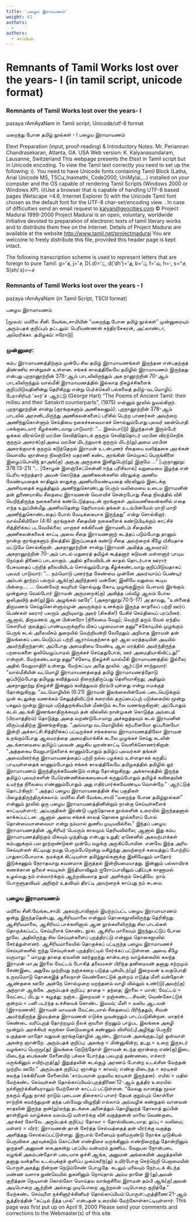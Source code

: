```yaml
---
title: 'பழைய இராமயணம்'
weight: 61
authors:
  - 
authors:
  - காப்பியம்
---
```


# Remnants of Tamil Works lost over the years- I (in tamil script, unicode format)



### Remnants of Tamil Works lost over the years- I
pazaya rAmAyaNam
in Tamil script, Unicode/utf-8 format

மறைந்து போன தமிழ் நூல்கள் - I
பழைய இராமாயணம்

Etext Preparation (input, proof-reading) & Introductory Notes: Mr. Periannan Chandrasekaran, Atlanta, GA. USA
Web version: K. Kalyanasundaram, Lausanne, Switzerland
This webpage presents the Etext in Tamil script but in Unicode encoding.
To view the Tamil text correctly you need to set up the following:
i). You need to have Unicode fonts containing Tamil Block (Latha,
Arial Unicode MS, TSCu_Inaimathi, Code2000, UniMylai,...) installed on your computer
and the OS capable of rendering Tamil Scripts (Windows 2000 or Windows XP).
ii)Use a browser that is capable of handling UTF-8 based pages
(Netscape >4.6, Internet Explorer 5) with the Unicode Tamil font chosen as the default font for the UTF-8 char-set/encoding view.
. In case of difficulties send an email request to [kalyan@geocities.com](mailto:kalyan@geocities.com)
© Project Madurai 1999-2000
Project Madurai is an open, voluntary, worldwide initiative devoted to preparation of electronic texts of tamil literary works and to distribute them free on the Internet. Details of Project Madurai are available at the website http://www.tamil.net/projectmadurai
You are welcome to freely distribute this file, provided this header page is kept intact.

The following transcription scheme is used to represent letters that are foreign to pure Tamil:
g='க், j='ச், D(.d)='ட், d('dh')='த், b='ப், f='வ், h=·, s=^ச், S(sh/.s)=~ச்

### Remnants of Tamil Works lost over the years - I
pazaya rAmAyaNam (in Tamil Script, TSCII format)

பழைய இராமாயணம்

[மூலம்: மயிலை சீனி. வேங்கடசாமியின் “மறைந்து போன தமிழ் நூல்கள்”
முன்னுரையும் அரும்பதக் குறிப்பும் தட்டலும்: பெரியண்ணன் சந்திரசேகரன்,
அட்லாண்டா, அமெரிக்கா. தமிழகம்: ஈரோடு]

### முன்னுரை:

கம்ப இராமாயணத்திற்கும் முன்பே சில தமிழ் இராமாயணங்கள் இருந்தன என்பதற்குத் திண்ணிய சான்றுகள் உள்ளன. சங்கக் காலத்திலேயே தமிழில் இராமாயணம் இருந்தது என்பது புறநானூற்றின் 378-ஆம் பாடலிலிருந்தும் அக நானூற்றின் 70-ஆம் பாடலிலிருந்தும் வால்மீகி இராமாயணத்தில் இல்லாத நிகழ்ச்சிகளைக் குறிப்பிடுவதினின்று தெரிகிறது என்று பெர்க்கெலி பல்கலைத் தமிழ்-வடமொழிப் பேராசிரியர் 'சார்'ச் ·ஆர்ட்டு (George Hart) “The Poems of Ancient Tamil: their milieu and their Sanskrit counterparts”, (1975) என்னும் நூலில் நுவல்கிறார்.
புறநானூற்றின் சான்று (குரங்குகளும் அணிகலனும்):
புறநானூற்றின் 378-ஆம் பாடலில் அரசனிடமிருந்து அணிகலன்களைப் பரிசில் பெற்ற பாணர்கள் அவற்றை அணிந்துகொள்ளும் செய்தியை நகைச்சுவையாகச் சொல்லும்போது புலவர் ஊன்பொதி பசுங்குடையார் கீழக்கண்டவாறு பாடுவார்:
“...
இலம்பா(டு) இழந்தஎன் இரும்பேர் ஒக்கல்
விரல்செறி மரபின செவித்தொடக் குநரும்
செவித்தொடர் மரபின விரற்செறிக் குநரும்
அரைக்(கு)அமை மரபின மிடற்றுயாக் குநரும்
மிடற்(று)அமை மரபின அரைக்குயாக் குநரும்
கடுந்தெறல் இராமன் உடன்புணர் சீதையை
வலித்தகை அரக்கன் வௌவிய ஞான்றை
நிலஞ்சேர் மதரணி கண்ட குரங்கின்
செம்முகப் பெருங்கிளை இழைப்பொலிந் தாஅங்(கு)
அறாஅ அருநகை இனிதுபெற்(று) இகுமே
...” [புறநானூறு: 378:13-21]
“... [சோழன் இளஞ்சேட்சென்னி ஈந்த பரிசிலால்] வறுமையை இழந்த என் பெரிய சுற்றத்தார் அவன் கொடுத்த அணிகலன்களில் விரலுக்கு அணிய வேண்டியதைக் காதிலும் காதுக்கு அணியவேண்டியதை விரலிலும் இடைக்கு அணிவதைக் கழுத்திலும் அணிந்துகொண்டது பெரும் வலிமையை உடைய இராமனின் தன் துணையாகிய சீதையை இராவணன் வௌவிச் சென்றபோது சீதை நிலத்தில் வீசி யெறிந்திருந்த நகைகளைக் கண்டெடுத்தவுடன் குரங்குகள் அவ்வணிகலன்களில் எதை எந்த உறுப்பின்மீது அணிவதென்று தெரியாமல் தங்கள் உடம்பின்மேல் மாறி மாறி அணிந்துகொண்டதைப் போல் வேடிக்கையாக இருந்தது” என்று சொல்கிறார்.
வால்மீகியிலோ (4:6) குரங்குகள் சீதையின் நகைகளைக் கண்டுபிடிக்கும் காட்சிச் சித்திரிக்கப் படவேயில்லை; மாறாகச் சுக்கிரீவன் இராமனிடம் சீதையின் அணிகலன்கலைக் காட்டி அவை சீதை இராவணனாற் கடத்தப் படும்போது தானும் நான்கு குரங்குகளும் நிலத்தில் இருப்பதைக் கண்டு சீதை அவற்றைக் கீழே வீசியதாக மட்டுமே சொல்கிறான்.
அகநானூற்றின் சான்று (இராமன் அவித்த ஆலமரம்):
அகநானூற்றின் 70-அம் பாடல் மதுரைத் தமிழ்க் கூத்தனார் கடுவன் மள்ளனார் பாடிய நெய்தல் திணைப் பாடலாகும். அதில் தலைவியிடன் காதல் தொடர்பாக ஊரார் பேசுவதைப் பற்றித் தலைவியிடம் சொல்லும்போது கீழ்க்கண்டவாறு குறிப்பிடுவதாகப் புலவர் பாடுவார்:
“...
நம்மொடு புணர்ந்த கேண்மை முன்னே
அலர்வாய்ப் பெண்டிர் அம்பல் தூற்றப்
பலரும் ஆங்(கு)அறிந்தனர் மன்னே; இனியே
வதுவை கூடிய பின்றை....
...
வென்வேற் கவுரியர் தொல்முது கோடி
முழங்குஇரும் பௌவம் இரங்கும் முன்துறை
வெல்போர் இராமன் அருமறைக்(கு) அவித்த
பல்வீழ் ஆலம் போல
ஒலிஅவிந் தன்(று)இவ் அழுங்கல் ஊரே”. (அகநானூறு:70:5-17)
அ·தாவது, “உன்னைத் திருமணம் செய்துகொள்ளும்முன் அவருக்கும் உனக்கும் இருந்த காதலைப் பற்றி ஊர்ப் பெண்கள் ஊரார் பலரும் அறியுமாறு அலர் (கிசுகிசு!) பேசிச் செய்தியைப் பரப்பினர். ஆனால், திருமணம் ஆன பின்னரோ [நிலைமை வேறு];
வெற்றி தரும் வேல் ஏந்திய கௌரியர் குலத்துப் பாண்டியருக்குரிய மிகப் பழமையான தனு/*ச்கோடியில் முழங்கும் பெருங் கடல் அலைவீசும் துறையில் வெற்றியன்றி வேறேதும் அறியாத இராமன் தன் இலங்கைப் படையெடுப்புப் பற்றி ஆராய்வதற்காக ஓர் ஆல மரத்தடியின் அடியில் அமர்ந்திருந்தான்; அப்போது அமைதியை வேண்டி ஆல மரத்தில் அமர்ந்திருந்த பறவைகளை ஒலியெழுப்பாமல் இருக்கச் செய்ததுபோல், ஊர் அமைதியாகிவிட்டது!” என்றாள்.
மேற்கண்டவாறு தனு/*ச்கோடி நிகழ்ச்சி வால்மீகி இராமாயணத்தில் இல்லை; அதில் வேறுமாதிரி உள்ளது.
மேற்சுட்டிய அதே நூலில் ·ஆர்ட்டுச் சாற்றுவார்: “வால்மீகியின் வடமொழி இராமாயணத்தைத் தமிழ் இராமாயணத்தோடு ஒப்பிடும்போது தமிழது கவித்துவம் நிறைந்திருப்பது தெளிவாகிறது; அதிலும் அகநானூற்று நிகழ்ச்சி இன்னும் கவித்துவம் நிரம்பி யுள்ளது என்று எமக்குத் தோன்றுகிறது.
“வடமொழியில் (6:21) இராமன் இலங்கையின்மேல் படையெடுக்கும் முன் கடலுக்கு வணக்கம் செலுத்திவிட்டுக் கரையில் தருப்பைப்புற் படுக்கையில் மூன்று பகலும் மூன்று இரவும் படுத்துறங்கியபின் மீண்டும் கடலை வணங்குகிறான்; அப்போதும் கடல் அடங்கி இணங்காதிருக்கவும் தன் வில்லில் நான்முகன் கொடுத்த அம்பைத் (பிரமாத்திரம்) தொடுத்து அதை வறண்டுபோமாறு அச்சுறுத்தவும் கடல் இராமனின் விருப்பத்திற்கு இணங்குகிறது.
“அவ்வாறு வடமொழியில் கற்பனையோ ஒப்பனையோ இன்றி அக்காட்சி சித்திரிக்கப் பட்டிருக்கச் சங்கக்கால இராமாயணத்திலோ இராமன் உறங்கும்போது ஆலமரத்தை அமைதியாக்கிக் கடலை முழங்கச் செய்து கடலின் அடங்காமையை தமிழ்ப் புலவன் அழகிய முரண்காட்டி வெளிக்கொணர்கிறான்.
“அத்தகைய வேறுபாடுகளைக் காணும்போதும் தமிழ்ப் புலவர்கள் தங்கள் அவையினர்க்கு இராமாயணத்தைப் பற்றி நல்ல பழக்கம் உள்ளதாகக் கருதிப் பாடியுள்ளதைக் காணும்போதும் சங்கக் காலத்திலேயே தமிழகத்தில் தமிழில் ஓர் இராமாயணம் இருந்திருக்கவேண்டும் என்று தோன்றுகிறது. அக்காலத்தில் இருந்த தமிழ்ப் புலவர்களின் பேரெண்ணிக்கையையைக் கருதும்போதும் தமிழ்க் கவிதையின் உயர்ந்த நிலையை எண்ணும்போதும் அது எதிர்பார்க்கவேண்டிய வொன்றே.”
·ஆர்ட்டுத் தொடர்கிறார்: “ அந்தப் பழைய இராமாயணத்தின் சில பகுதிகள் பிழைத்திருந்திருக்கலாம். மயிலை சீனி வேங்கடசாமி “மறைந்த போன தமிழ்நூல்கள்” என்னும் நூலில் ஒரு பழைய இராமாயணத்தினின்றும் நான்கு செய்யுள்களைக் காட்டியுள்ளார்; அப்பகுதிகள் இரண்டு பழந்தொகை நூல்களின் உரையில் இருந்ததனால் காக்கப்பட்டன. ஆனால் அவை சங்கக் காலத் தொகை நூல்களைப் போல் தொன்மையானவையா என்று நம்மால் துணிய முடியவில்லை.”
இந்தப் பழைய இராமாயணத்தின் ஆசிரியர் பெயரும் காலமும் தெரியவில்லை; ஆனால் இது கம்ப இராமாயணத்திற்கும் மிகவும் முந்தியது என்பது உறுதி; ஏனெனில் அகவற்பாக்கள் கம்பனுக்கும் பல நூற்றாண்டுகள் முன்பே வழக்கு அருகிப்போயின.
எனவே இந்த அரிய செய்யுள்கள் கிட்டியது நமது பெரும்பேறென்று மகிழ்ந்து அவற்றைச் சுவைத்துப் போற்றிப் பாதுகாப்போமாக. நமக்குக் கிட்டியுள்ள தமிழ்நூல்களுக்கு இனிமேலும் யாதோர் இடுக்கணும் நேராதவாறு கவனமாக இருத்தல் இன்றியமையாதது. இன்னும் பல்லாயிரக் கணக்கான ஓலைச் சுவடிகள் இந்தியாவிலும் ஐரோப்பாவிலும் பதிப்புக் காணாமல் உழல்வது நம் எல்லார்க்கும் ஆற்றவியலாத துயர் அளிக்கும் செய்தியே. நாம் பொருளுதவியும் அறிஞர் உதவியும் திரட்டி அவற்றைக் காப்பது நம் கடமை.

### பழைய இராமாயணம்

மயிலை சீனி.வேங்கடசாமி:
அகவற்பாவினால் இயற்றப்பட்ட பழைய இராமாயாணம் ஒன்று இருந்ததென்பது, ஆசிரியமாலை என்னும் தொகைநூலிலிருந்து தெரிகிறது. ஆசிரியமாலை, ஆசிரியப் பாக்களினால் ஆன நூல்களிலிருந்து சில பாடல்கள் தொகுக்கப்பட்ட செய்யுளைக் கொண்ட நூல். ஆசிரிய மாலையும் இறந்துபட்டுப் போன நூலே. அதிலிருந்து சில செய்யுள்களைப் புறத்திரட்டு என்னும் தொகைநூலில் சேர்த்துள்ளனர்.
ஆசிரியமாலையில் தொகுக்கப் பட்டிருந்த பழைய இராமாயணச் செய்யுள்களில் ஐந்து செய்யுள்கள் புறத்திரட்டில் சேர்க்கப் பட்டுள்ளன. அவை கீழே வருமாறு:
“
மாமுது தாதை ஏவலின் ஊர்துறந்து
கான்உறை வாழ்க்கையில் கலந்த இராமன்
மாஅ இரலை வேட்டம் போகித்
தலைமகள் பிரிந்த தனிமையன் தனாது
சுற்றமும் சேண்இடை அதுவே முற்றியது
நஞ்சுகறை படுத்த புன்மிடற்(று) இறைவன்
உலகுபொதி உருவமொடு தொகைஇத் தலைநாள்
வெண்கோட்டுக் குன்றம் எடுத்த மீளி
வன்தோள் ஆண்தகை ஊரே அன்றே
சொல்முறை மறந்தனம் வாழி
வில்லும் உண்(டு)அவற்(கு) அந்நாள் ஆங்கே.
அரும்பதக் குறிப்பு:
தாதை = தந்தை; இரலை = மான்; வேட்டம் = வேட்டை; மிடறு = கழுத்து; நஞ்சு...இறைவன் = நஞ்சுண்ட...சிவன்; வெண்கோட்டுக் குன்றம் = பனி படர்ந்த உச்சியைக் கொண்ட இமயம்; மீளி = வலிய ஆடவன் (இராவணன்). இராமன் மாயமன் வேட்டையால் சீதையைப் பிரிந்ததும், சிவன் அமர்ந்திருந்த இமயத்தை இராவணன் எடுக்க முயன்றதும் பாடப்படுகின்றன.
மாதர்க் கெண்டை வரிப்புறத் தோற்றமும்
நீலக் குவளை நிறனும் பாழ்பட
இலங்கை அகழி மூன்றும் அரக்கியர்
கருங்கா னெடுமழைக் கண்ணும் விளிம்(பு)அழிந்து
பெருநீர் உகுத்தன மாதோ வதுவக்
குரங்குதொழில் ஆண்ட இராமன்
அலங்குதட(று) ஒள்வாள் அகன்ற ஞான்றே.
அரும்பதக் குறிப்பு:
அலங்கு = மின்னுகின்ற; தடறு = உறை
இருசுடர் வழங்காப் பெருமூ(து) இலங்கை
நெடுந்தோள் இராமன் கடந்த ஞான்றை
எண்(கு)இடை மிடைந்த பைங்கண் சேனையிற்
பச்சை போர்த்த பலபுறத் தண்ணடை
எச்சார் மருங்கினும் எயிற்புறத்(து) இறுத்தலின்
கடல்சூழ் அரணம் போன்ற
உடல்சின வேந்தன் முற்றிய ஊரே.”
அரும்பதக் குறிப்பு:
ஞான்று = காலம்; எண்கு மிடைந்த = கரடிகள் கலந்த (சுக்கிரீவன் சேனையில் 'சாம்பவான் முதலிய கரடிகள் இருந்தன). எயில் = மதில்
மேற்கண்ட செய்யுள்கள் தொல்காப்பியம்:புறத்திணை:12-ஆம் சூத்திர உரையில் நச்சினார்க்கினியராலும் மேற்கோள் காட்டப் பட்டுள்ளன.
“மேலது வானத்து மூவா நகரும்
கீழது நாகர் நாடும் புடையன
திசைகாப் பாளர் தேயக் குறும்பும்
கொள்ளை சாற்றிக் கவர்ந்துமுன் தந்த
பல்வேறு விழுநிதி எல்லாம் அவ்வழிக்
கண்நுதல் வானவன் காதலின் இருந்த
குன்(று)ஏந்து தடக்கை அனைத்தும் தொழிலுறத்
தோலாத் துப்பின் தாள்நிழல் வாழ்க்கை
வலம்படு மள்ளர்க்கு வீசி வகுத்தனன்
மாலை வெண்குடை அரக்கர் கோவே.
அரும்பதக் குறிப்பு:
தோலா = தோல்வியடையாத; துப்பு = வலிமை; மள்ளர் = வீரர்;
இராவணன் தான் சேர்த்த செல்வத்தைத் தன் வீரர்க்கு வகுத்து அளித்தது சொல்லப்பட்டுள்ளது.
இருபால் சேனையும் நனிமருண்டு நோக்க
முடுகியல் பெருவிசை அரவுக்கடும் கொட்பின்
எண்திசை மருங்கினும் எண்நிறைந்து தோன்றினும்
ஒருதனி அனுமன் கைஅகன்று பரப்பிய
வன்மரம் துணிபட வேறுபல நோன்படை
வழங்கி அகம்பன்தோள் படையாக ஓச்சி
ஆங்க,
அனுமன் அங்கையின் அழுத்தலின் தனாது
வன்தலை உடல்புக்குக் குளிப்ப முகம்கரிந்(து)
உயிர்போகு செந்நெறி பெறாமையின்
பொருள்அகத்து நின்றன நெடும்சேண் பொழுதே.
கடலும் மலையும் நேர்படக் கிடந்த
மண்ண வளாக நுண்வெயில் துகளினும்
நொய்தால் அம்ம தானே இ·(து)அவன்
குறித்தன நெடியான் கொல்லோ மொய்தவ
வாங்குசிலை இராமன் தம்பி ஆங்(கு)அவன்
அடிபொறை ஆற்றின் அல்லது
முடிபொறை ஆற்றலன் படிபொறை குறித்தே.”
மேற்கண்ட செய்யுளை நச்சினார்க்கினியர் தொல்காப்பியம்:பொருள்:புறத்திணை:21-ஆம் சூத்திரத்தின் “கட்டில் நீத்த பால்” என்பதன் உரையில் மேற்கோள்காட்டியுள்ளார்.
This page was first put up on April 9, 2000
Please send your comments and corrections to the Webmaster(s) of this site